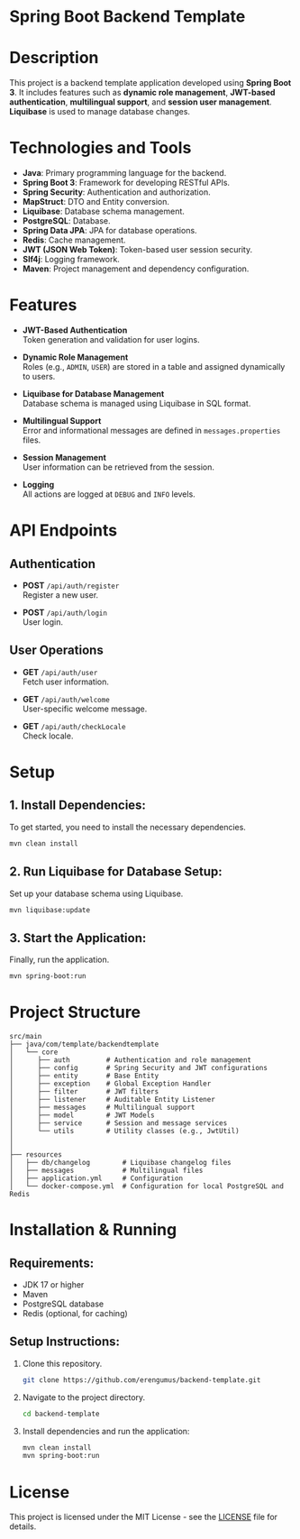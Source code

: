 
# Spring Boot Backend Template

# Description
This project is a backend template application developed using **Spring Boot 3**. It includes features such as **dynamic role management**, **JWT-based authentication**, **multilingual support**, and **session user management**. **Liquibase** is used to manage database changes.

# Technologies and Tools

- **Java**: Primary programming language for the backend.
- **Spring Boot 3**: Framework for developing RESTful APIs.
- **Spring Security**: Authentication and authorization.
- **MapStruct**: DTO and Entity conversion.
- **Liquibase**: Database schema management.
- **PostgreSQL**: Database.
- **Spring Data JPA**:  JPA for database operations.
- **Redis**: Cache management.
- **JWT (JSON Web Token)**: Token-based user session security.
- **Slf4j**: Logging framework.
- **Maven**: Project management and dependency configuration.

# Features

- **JWT-Based Authentication**  
  Token generation and validation for user logins.

- **Dynamic Role Management**  
  Roles (e.g., `ADMIN`, `USER`) are stored in a table and assigned dynamically to users.

- **Liquibase for Database Management**  
  Database schema is managed using Liquibase in SQL format.

- **Multilingual Support**  
  Error and informational messages are defined in `messages.properties` files.

- **Session Management**  
  User information can be retrieved from the session.

- **Logging**  
  All actions are logged at `DEBUG` and `INFO` levels.

# API Endpoints

## Authentication

- **POST** `/api/auth/register`  
  Register a new user.

- **POST** `/api/auth/login`  
  User login.

## User Operations

- **GET** `/api/auth/user`  
  Fetch user information.

- **GET** `/api/auth/welcome`  
  User-specific welcome message.

- **GET** `/api/auth/checkLocale`  
  Check locale.

# Setup

## 1. **Install Dependencies:**
To get started, you need to install the necessary dependencies.

   ```bash
   mvn clean install
   ```

## 2. **Run Liquibase for Database Setup:**
Set up your database schema using Liquibase.

   ```bash
   mvn liquibase:update
   ```

## 3. **Start the Application:**
Finally, run the application.

   ```bash
   mvn spring-boot:run
   ```

# Project Structure

```plaintext
src/main
├── java/com/template/backendtemplate
│   └── core
│      ├── auth         # Authentication and role management
│      ├── config       # Spring Security and JWT configurations
│      ├── entity       # Base Entity
│      ├── exception    # Global Exception Handler
│      ├── filter       # JWT filters
│      ├── listener     # Auditable Entity Listener
│      ├── messages     # Multilingual support
│      ├── model        # JWT Models
│      ├── service      # Session and message services
│      └── utils        # Utility classes (e.g., JwtUtil)
│   
│
├── resources
│   ├── db/changelog        # Liquibase changelog files
│   ├── messages            # Multilingual files
│   ├── application.yml     # Configuration
│   └── docker-compose.yml  # Configuration for local PostgreSQL and Redis
```

# Installation & Running

## Requirements:
- JDK 17 or higher
- Maven
- PostgreSQL database
- Redis (optional, for caching)

## Setup Instructions:
1. Clone this repository.
   ```bash
   git clone https://github.com/erengumus/backend-template.git
   ```

2. Navigate to the project directory.
   ```bash
   cd backend-template
   ```

3. Install dependencies and run the application:
   ```bash
   mvn clean install
   mvn spring-boot:run
   ```

# License

This project is licensed under the MIT License - see the [LICENSE](LICENSE) file for details.
